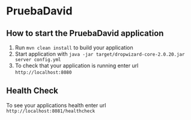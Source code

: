 # PruebaDavid

How to start the PruebaDavid application
---

1. Run `mvn clean install` to build your application
1. Start application with `java -jar target/dropwizard-core-2.0.20.jar server config.yml`
1. To check that your application is running enter url `http://localhost:8080`

Health Check
---

To see your applications health enter url `http://localhost:8081/healthcheck`
